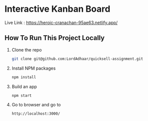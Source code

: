 # Interactive Kanban Board 

Live Link : https://heroic-cranachan-95ae63.netlify.app/

## How To Run This Project Locally 

1. Clone the repo
   ```sh
   git clone git@github.com:LordAdhaar/quicksell-assignment.git
   ```
2. Install NPM packages
   ```sh
   npm install
   ```
3. Build an app
   ```sh
   npm start
   ```
4. Go to browser and go to 
    ```sh
    http://localhost:3000/
   ```
